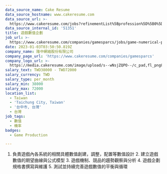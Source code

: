 ```yaml
---
data_source_name: Cake Resume
data_source_hostname: www.cakeresume.com
data_source_url: >-
  https://www.cakeresume.com/jobs?refinementList%5Bprofession%5D%5B0%5D=game-production&range%5Bsalary_range%5D%5Bmin%5D=1000000
data_source_internal_id: '51351'
title: 遊戲數值企劃
job_url: >-
  https://www.cakeresume.com/companies/gamesparcs/jobs/game-numerical-planning-3c8478
date: 2023-01-03T03:50:50.819Z
company_name: 隆中網絡股份有限公司
company_page_url: 'https://www.cakeresume.com/companies/gamesparcs'
company_logo_url: >-
  https://media.cakeresume.com/image/upload/s--wNsjZQPO--/c_pad,fl_png8,h_200,w_200/v1672363006/iqn45aarox9yomr9pxcj.png
salary_text: TWD38000 - TWD72000
salary_currency: TWD
salary_type: per_month
salary_min: 38000
salary_max: 72000
location_list:
  - Taiwan
  - 'Taichung City, Taiwan'
  - '台中市, 台灣'
  - 台灣
job_tags:
  - 數值
  - 機率
badges:
  - Game Production

---
```


1. 負責遊戲內各系統的相關具體數值創建，調整，配置等數值設計 2. 建立遊戲數值的期望曲線與公式模型 3. 遊戲機制、競品的趨勢觀察與分析 4. 遊戲企劃規格書撰寫與維護 5. 測試並持續完善遊戲數值的平衡與循環